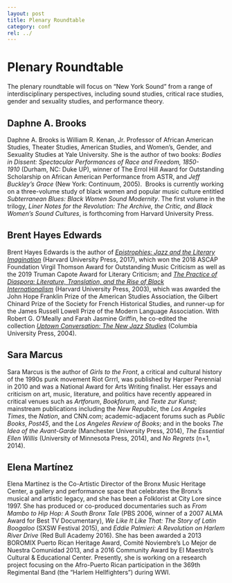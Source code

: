 ```yaml
---
layout: post
title: Plenary Roundtable
category: conf
rel: ../
---
```


# Plenary Roundtable

The plenary roundtable will focus on “New York Sound” from a range of interdisciplinary perspectives, including sound studies, critical race studies, gender and sexuality studies, and performance theory.


## Daphne A. Brooks

Daphne A. Brooks is William R. Kenan, Jr. Professor of African American Studies, Theater Studies, American Studies, and Women’s, Gender, and Sexuality Studies at Yale University. She is the author of two books: *Bodies in Dissent: Spectacular Performances of Race and Freedom, 1850-1910* (Durham, NC: Duke UP), winner of The Errol Hill Award for Outstanding Scholarship on African American Performance from ASTR, and *Jeff Buckley’s Grace* (New York: Continuum, 2005).  Brooks is currently working on a three-volume study of black women and popular music culture entitled *Subterranean Blues: Black Women Sound Modernity*. The first volume in the trilogy, *Liner Notes for the Revolution: The Archive, the Critic, and Black Women’s Sound Cultures*, is forthcoming from Harvard University Press. 


## Brent Hayes Edwards

Brent Hayes Edwards is the author of [*Epistrophies: Jazz and the Literary Imagination*](http://www.hup.harvard.edu/catalog.php?isbn=9780674055438) (Harvard University Press, 2017), which won the 2018 ASCAP Foundation Virgil Thomson Award for Outstanding Music Criticism as well as the 2019 Truman Capote Award for Literary Criticism; and [*The Practice of Diaspora: Literature, Translation, and the Rise of Black Internationalism*](http://www.hup.harvard.edu/catalog.php?isbn=9780674011038) (Harvard University Press, 2003), which was awarded the John Hope Franklin Prize of the American Studies Association, the Gilbert Chinard Prize of the Society for French Historical Studies, and runner-up for the James Russell Lowell Prize of the Modern Language Association. With Robert G. O’Meally and Farah Jasmine Griffin, he co-edited the collection [*Uptown Conversation: The New Jazz Studies*](https://cup.columbia.edu/book/uptown-conversation/9780231508360) (Columbia University Press, 2004).


## Sara Marcus

Sara Marcus is the author of *Girls to the Front*, a critical and cultural history of the 1990s punk movement Riot Grrrl, was published by Harper Perennial in 2010 and was a National Award for Arts Writing finalist. Her essays and criticism on art, music, literature, and politics have recently appeared in critical venues such as *Artforum*, *Bookforum*, and *Texte zur Kunst*; mainstream publications including the *New Republic*, the *Los Angeles Times*, the *Nation*, and CNN.com; academic-adjacent forums such as *Public Books*, *Post45*, and the *Los Angeles Review of Books*; and in the books *The Idea of the Avant-Garde* (Manchester University Press, 2014), *The Essential Ellen Willis* (University of Minnesota Press, 2014), and *No Regrets* (n+1, 2014).


## Elena Martínez

Elena Martínez is the Co-Artistic Director of the Bronx Music Heritage Center, a gallery and performance space that celebrates the Bronx’s musical and artistic legacy, and she has been a Folklorist at City Lore since 1997. She has produced or co-produced documentaries such as *From Mambo to Hip Hop: A South Bronx Tale* (PBS 2006, winner of a 2007 ALMA Award for Best TV Documentary), *We Like It Like That: The Story of Latin Boogaloo* (SXSW Festival 2015), and *Eddie Palmieri: A Revolution on Harlem River Drive* (Red Bull Academy 2016). She has been awarded a 2013 BOROMIX Puerto Rican Heritage Award, Comité Noviembre’s Lo Mejor de Nuestra Comunidad 2013, and a 2016 Community Award by El Maestro’s Cultural & Educational Center. Presently, she is working on a research project focusing on the Afro-Puerto Rican participation in the 369th Regimental Band (the “Harlem Hellfighters”) during WWI.
